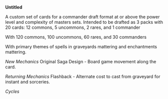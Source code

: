 **Untitled**

A custom set of cards for a commander draft format at or above the power level and complexity of masters sets. Intended to be drafted as 3 packs with 20 cards: 12 commons, 5 uncommons, 2 rares, and 1 commander

With 120 commons, 100 uncommons, 60 rares, and 30 commanders

With primary themes of spells in graveyards mattering and enchantments mattering.

*New Mechanics*
Original Saga Design - Board game movement along the card.

*Returning Mechanics*
Flashback - Alternate cost to cast from graveyard for instant and sorceries.

*Cycles*


